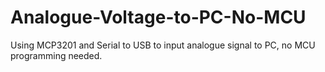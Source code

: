 # Analogue-Voltage-to-PC-No-MCU
Using MCP3201 and Serial to USB to input analogue signal to PC, no MCU programming needed.
